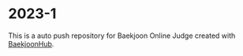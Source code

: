 # 2023-1
This is a auto push repository for Baekjoon Online Judge created with [BaekjoonHub](https://github.com/BaekjoonHub/BaekjoonHub).
